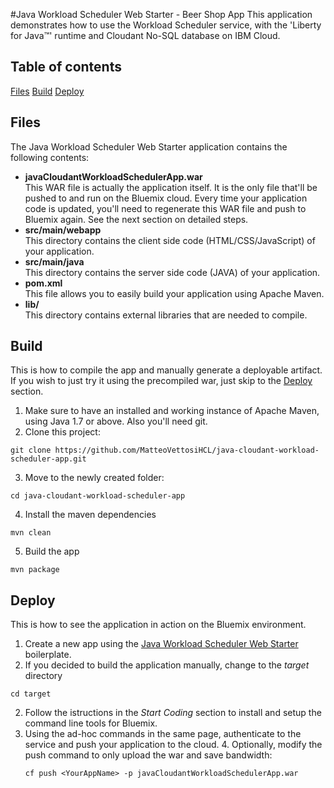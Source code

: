 #Java Workload Scheduler Web Starter - Beer Shop App
This application demonstrates how to use the Workload Scheduler service, with the 'Liberty for Java™' runtime and Cloudant No-SQL database on IBM Cloud.

## Table of contents
[Files](#files)
[Build](#build)
[Deploy](#deploy)

## Files
The Java Workload Scheduler Web Starter application contains the following contents:
- **javaCloudantWorkloadSchedulerApp.war**  
  This WAR file is actually the application itself. It is the only file that'll be pushed to and run on the Bluemix cloud. Every time your application code is updated, you'll need to regenerate this WAR file and push to Bluemix again. See the next section on detailed steps.
- **src/main/webapp**  
  This directory contains the client side code (HTML/CSS/JavaScript) of your application.
- **src/main/java**  
  This directory contains the server side code (JAVA) of your application.
- **pom.xml**  
  This file allows you to easily build your application using Apache Maven.
- **lib/**  
  This directory contains external libraries that are needed to compile. 
    
## Build
This is how to compile the app and manually generate a deployable artifact. If you wish to just try it using the precompiled war, just skip to the [Deploy](#deploy) section.

1. Make sure to have an installed and working instance of Apache Maven, using Java 1.7 or above. Also you'll need git.
2. Clone this project:  
```
git clone https://github.com/MatteoVettosiHCL/java-cloudant-workload-scheduler-app.git
```
3. Move to the newly created folder:  
```
cd java-cloudant-workload-scheduler-app
```
4. Install the maven dependencies  
```
mvn clean
```
5. Build the app  
```
mvn package
```

## Deploy
This is how to see the application in action on the Bluemix environment.

1. Create a new app using the [Java Workload Scheduler Web Starter](https://console.eu-gb.bluemix.net/catalog/starters/java-workload-scheduler-web-starter/) boilerplate.
2. If you decided to build the application manually, change to the _target_ directory  
```
cd target
```
2. Follow the istructions in the _Start Coding_ section to install and setup the command line tools for Bluemix.
3. Using the ad-hoc commands in the same page, authenticate to the service and push your application to the cloud.
   4. Optionally, modify the push command to only upload the war and save bandwidth:  
   ```
   cf push <YourAppName> -p javaCloudantWorkloadSchedulerApp.war
   ```
